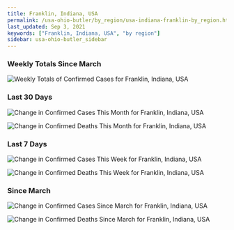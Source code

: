 ```yaml
---
title: Franklin, Indiana, USA
permalink: /usa-ohio-butler/by_region/usa-indiana-franklin-by_region.html
last_updated: Sep 3, 2021
keywords: ["Franklin, Indiana, USA", "by region"]
sidebar: usa-ohio-butler_sidebar
---
```


<h3>Weekly Totals Since March</h3>

![Weekly Totals of Confirmed Cases for Franklin, Indiana, USA](/covid_tracker/images/graphs/usa-indiana-franklin-weekly_totals_graph.png)

<h3>Last 30 Days</h3>

![Change in Confirmed Cases This Month for Franklin, Indiana, USA](/covid_tracker/images/graphs/usa-indiana-franklin-delta_confirmed-30_days_graph.png)

![Change in Confirmed Deaths This Month for Franklin, Indiana, USA](/covid_tracker/images/graphs/usa-indiana-franklin-delta_deaths-30_days_graph.png)

<h3>Last 7 Days</h3>

![Change in Confirmed Cases This Week for Franklin, Indiana, USA](/covid_tracker/images/graphs/usa-indiana-franklin-delta_confirmed-7_days_graph.png)

![Change in Confirmed Deaths This Week for Franklin, Indiana, USA](/covid_tracker/images/graphs/usa-indiana-franklin-delta_deaths-7_days_graph.png)

<h3>Since March</h3>

![Change in Confirmed Cases Since March for Franklin, Indiana, USA](/covid_tracker/images/graphs/usa-indiana-franklin-delta_confirmed-since_march_graph.png)

![Change in Confirmed Deaths Since March for Franklin, Indiana, USA](/covid_tracker/images/graphs/usa-indiana-franklin-delta_deaths-since_march_graph.png)
